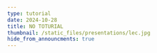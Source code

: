 ```yaml
---
type: tutorial
date: 2024-10-28
title: NO TOTURIAL
thumbnail: /static_files/presentations/lec.jpg
hide_from_announcments: true
---
```

